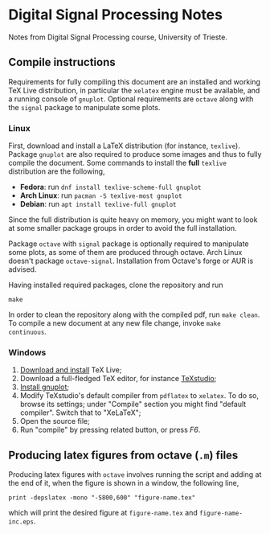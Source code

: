 # Digital Signal Processing Notes

Notes from Digital Signal Processing course, University of Trieste.

## Compile instructions

Requirements for fully compiling this document are an installed and working TeX
Live distribution, in particular the `xelatex` engine must be available, and a
running console of `gnuplot`. Optional requirements are `octave` along with the
`signal` package to manipulate some plots.

### Linux

First, download and install a LaTeX distribution (for instance, `texlive`).
Package `gnuplot` are also required to produce some images and thus to fully
compile the document.
Some commands to install the **full** `texlive` distribution are the following,
* **Fedora**: run `dnf install texlive-scheme-full gnuplot`
* **Arch Linux**: run `pacman -S texlive-most gnuplot`
* **Debian**: run `apt install texlive-full gnuplot`

Since the full distribution is quite heavy on memory, you might want to look at
some smaller package groups in order to avoid the full installation.

Package `octave` with `signal` package is optionally required to manipulate
some plots, as some of them are produced through octave.
Arch Linux doesn't package `octave-signal`. Installation from Octave's forge or
AUR is advised.

Having installed required packages, clone the repository and run
```
make
```
In order to clean the repository along with the compiled pdf, run `make clean`.
To compile a new document at any new file change, invoke `make continuous`.

### Windows

1. [Download and install](https://tug.org/texlive/windows.html) TeX Live;
2. Download a full-fledged TeX editor, for instance
   [TeXstudio](https://www.texstudio.org/);
3. [Install gnuplot](http://www.gnuplot.info/);
4. Modify TeXstudio's default compiler from `pdflatex` to `xelatex`. To do so,
   browse its settings; under "Compile" section you might find "default
   compiler". Switch that to "XeLaTeX";
5. Open the source file;
6. Run "compile" by pressing related button, or press *F6*.

## Producing latex figures from octave (`.m`) files

Producing latex figures with `octave` involves running the script and adding at the end of it, when the figure is shown in a window, the following line,
```
print -depslatex -mono "-S800,600" "figure-name.tex"
```
which will print the desired figure at `figure-name.tex` and `figure-name-inc.eps`.
